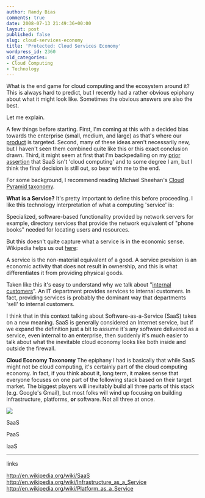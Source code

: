 ```yaml
---
author: Randy Bias
comments: true
date: 2008-07-13 21:49:36+00:00
layout: post
published: false
slug: cloud-services-economy
title: 'Protected: Cloud Services Economy'
wordpress_id: 2360
old_categories:
- Cloud Computing
- Technology
---
```


What is the end game for cloud computing and the ecosystem around it?  This is always hard to predict, but I recently had a rather obvious epiphany about what it might look like.  Sometimes the obvious answers are also the best.

Let me explain.
<!-- more -->
A few things before starting.  First, I'm coming at this with a decided bias towards the enterprise (small, medium, and large) as that's where our [product](http://www.cloudscale.net/service) is targeted.  Second, many of these ideas aren't necessarily new, but I haven't seen them combined quite like this or this exact conclusion drawn.  Third, it might seem at first that I'm backpedalling on my [prior assertion](http://neotactics.com/blog/technology/short-sighted-about-cloud-computing) that SaaS isn't 'cloud computing' and to some degree I am, but I think the final decision is still out, so bear with me to the end.

For some background, I recommend reading Michael Sheehan's [Cloud Pyramid taxonomy](http://blog.gogrid.com/2008/06/24/the-cloud-pyramid/).

**What is a Service?**
It's pretty important to define this before proceeding.  I like this technology interpretation of what a computing 'service' is:



Specialized, software-based functionality provided by network servers for example, directory services that provide the network equivalent of "phone books" needed for locating users and resources.




But this doesn't quite capture what a service is in the economic sense.  Wikipedia helps us out [here](http://en.wikipedia.org/wiki/Service_%28economics%29):



A service is the non-material equivalent of a good. A service provision is an economic activity that does not result in ownership, and this is what differentiates it from providing physical goods.




Taken like this it's easy to understand why we talk about "[internal customers](http://en.wikipedia.org/wiki/Internal_customers)".  An IT department provides services to internal customers.  In fact, providing services is probably the dominant way that departments 'sell' to internal customers.

I think that in this context talking about Software-as-a-Service (SaaS) takes on a new meaning.  SaaS is generally considered an Internet service, but if we expand the definition just a bit to assume it's any software delivered as a service, even internal to an enterprise, then suddenly it's much easier to talk about what the inevitable cloud economy looks like both inside and outside the firewall.

**Cloud Economy Taxonomy**
The epiphany I had is basically that while SaaS might not be cloud computing, it's certainly part of the cloud computing economy.  In fact, if you think about it, long term, it makes sense that everyone focuses on one part of the following stack based on their target market.  The biggest players will inevitably build all three parts of this stack (e.g. Google's Gmail), but most folks will wind up focusing on building infrastructure, platforms, **or** software.  Not all three at once.

![](/assets/media/external/cloud-economy-stack.png)


SaaS

PaaS

IaaS


---

links


http://en.wikipedia.org/wiki/SaaS
http://en.wikipedia.org/wiki/Infrastructure_as_a_Service
http://en.wikipedia.org/wiki/Platform_as_a_Service
